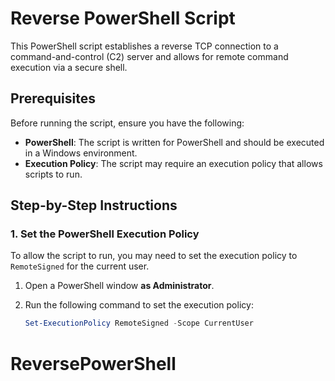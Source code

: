 # Reverse PowerShell Script

This PowerShell script establishes a reverse TCP connection to a command-and-control (C2) server and allows for remote command execution via a secure shell.

## Prerequisites

Before running the script, ensure you have the following:

- **PowerShell**: The script is written for PowerShell and should be executed in a Windows environment.
- **Execution Policy**: The script may require an execution policy that allows scripts to run.

## Step-by-Step Instructions

### 1. Set the PowerShell Execution Policy

To allow the script to run, you may need to set the execution policy to `RemoteSigned` for the current user.

1. Open a PowerShell window **as Administrator**.
2. Run the following command to set the execution policy:

   ```powershell
   Set-ExecutionPolicy RemoteSigned -Scope CurrentUser
   ```
# ReversePowerShell
